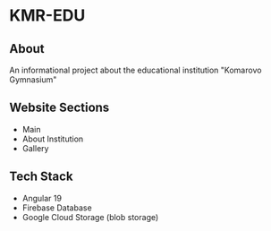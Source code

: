 # KMR-EDU

## About
An informational project about the educational institution "Komarovo Gymnasium"

## Website Sections
- Main
- About Institution
- Gallery

## Tech Stack
- Angular 19
- Firebase Database
- Google Cloud Storage (blob storage)
